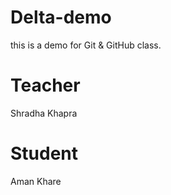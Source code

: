# Delta-demo
this is a demo for Git &amp; GitHub  class.

# Teacher
Shradha Khapra

# Student
Aman Khare